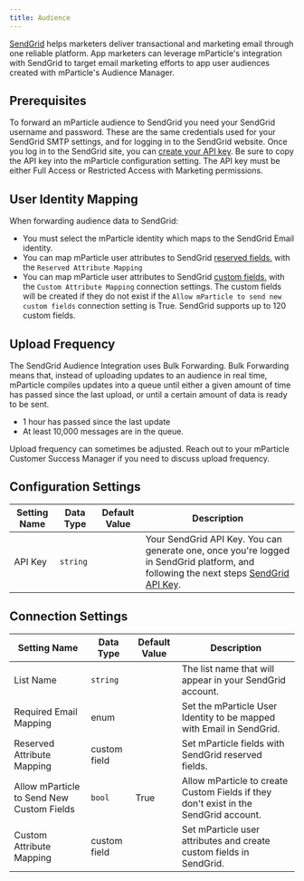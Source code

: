```yaml
---
title: Audience
---
```


[SendGrid](https://sendgrid.com/) helps marketers deliver transactional and marketing email through one reliable platform.  App marketers can leverage mParticle's integration with SendGrid to target email marketing efforts to app user audiences created with mParticle's Audience Manager.

## Prerequisites

To forward an mParticle audience to SendGrid you need your SendGrid username and password.  These are the same credentials used for your SendGrid SMTP settings, and for logging in to the SendGrid website. Once you log in to the SendGrid site, you can [create your API key](https://docs.sendgrid.com/ui/account-and-settings/api-keys). Be sure to copy the API key into the mParticle configuration setting. The API key must be either Full Access or Restricted Access with Marketing permissions.

## User Identity Mapping

When forwarding audience data to SendGrid:

* You must select the mParticle identity which maps to the SendGrid Email identity.
* You can map mParticle user attributes to SendGrid [reserved fields.](https://docs.sendgrid.com/ui/managing-contacts/custom-fields#reserved-fields) with the `Reserved Attribute Mapping`
* You can map mParticle user attributes to SendGrid [custom fields.](https://docs.sendgrid.com/ui/managing-contacts/custom-fields) with the `Custom Attribute Mapping` connection settings.  The custom fields will be created if they do not exist if the `Allow mParticle to send new custom fields` connection setting is True.  SendGrid supports up to 120 custom fields.

## Upload Frequency

The SendGrid Audience Integration uses Bulk Forwarding. Bulk Forwarding means that, instead of uploading updates to an audience in real time, mParticle compiles updates into a queue until either a given amount of time has passed since the last upload, or until a certain amount of data is ready to be sent.

* 1 hour has passed since the last update
* At least 10,000 messages are in the queue.

Upload frequency can sometimes be adjusted. Reach out to your mParticle Customer Success Manager if you need to discuss upload frequency.

## Configuration Settings

| Setting Name | Data Type | Default Value | Description |
|---|---|---|--- |
| API Key |  `string` | | Your SendGrid API Key. You can generate one, once you're logged in SendGrid platform, and following the next steps [SendGrid API Key](https://docs.sendgrid.com/ui/account-and-settings/api-keys#creating-an-api-key). |

## Connection Settings

| Setting Name | Data Type | Default Value | Description |
|---|---|---|---|
| List Name | `string` | | The list name that will appear in your SendGrid account. |
| Required Email Mapping | enum | | Set the mParticle User Identity to be mapped with Email in SendGrid. |
| Reserved Attribute Mapping | custom field | | Set mParticle fields with SendGrid reserved fields. |
| Allow mParticle to Send New Custom Fields| `bool` | True | Allow mParticle to create Custom Fields if they don't exist in the SendGrid account. |
| Custom Attribute Mapping| custom field | | Set mParticle user attributes and create custom fields in SendGrid. |
